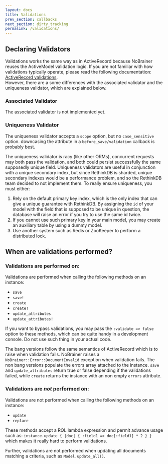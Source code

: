 ```yaml
---
layout: docs
title: Validations
prev_section: callbacks
next_section: dirty_tracking
permalink: /validations/
---
```


## Declaring Validators

Validations works the same way as in ActiveRecord because NoBrainer reuses the
ActiveModel validation logic. If you are not familiar with how validations
typically operate, please read the following documentation:
[ActiveRecord validations](http://edgeguides.rubyonrails.org/active_record_validations.html).  
However, there are a some differences with the
associated validator and the uniqueness validator, which are explained below.

### Associated Validator

The associated validator is not implemented yet.

### Uniqueness Validator

The uniqueness validator accepts a `scope` option, but no `case_sensitive`
option. downcasing the attribute in a `before_save/validation` callback is probably best.

The uniqueness validator is racy (like other ORMs), concurrent requests may both
pass the validation, and both could persist successfully the same supposedly
unique field.
Uniqueness validators are useful in conjunction with a unique secondary index,
but since RethinkDB is sharded, unique secondary indexes would be a performance
problem, and so the RethinkDB team decided to not implement them.
To really ensure uniqueness, you must either:

1. Rely on the default primary key index, which is the only index that can give
   a unique guarantee with RethinkDB. By assigning the `id` of your model with
   the field that is supposed to be unique in question, the database will raise
   an error if you try to use the same id twice.
2. If you cannot use such primary key in your main model, you may create an
   auxiliary table by using a dummy model.
3. Use another system such as Redis or ZooKeeper to perform a distributed lock.

## When are validations performed?

### Validations are performed on:

Validations are performed when calling the following methods on an instance:
* `save`
* `save!`
* `create`
* `create!`
* `update_attributes`
* `update_attributes!`

If you want to bypass validations, you may pass the `:validate => false` option
to these methods, which can be quite handy in a development console. Do not use
such thing in your actual code.

The bang versions follow the same semantics of ActiveRecord which is to raise
when validation fails. NoBrainer raises a `NoBrainer::Error::DocumentInvalid`
exception when validation fails.
The non bang versions populate the errors array attached to the instance.
`save` and `update_attributes` return true or false depending if the validations
failed, while `create` returns the instance with an non empty `errors`
attribute.

### Validations are *not* performed on:

Validations are not performed when calling the following methods on an instance:
* `update`
* `replace`

These methods accept a RQL lambda expression and permit advance usage such as:
`instance.update { |doc| { :field1 => doc[:field1] * 2 } }` which makes it
really hard to perform validations.

Further, validations are not performed when updating all documents matching a
criteria, such as `Model.update_all()`.
